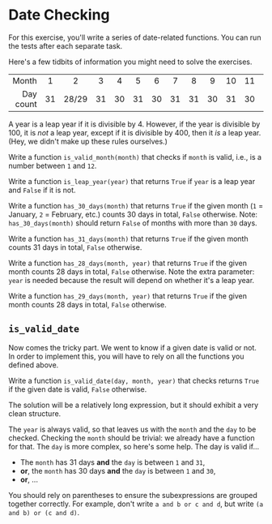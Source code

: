 # Date Checking

For this exercise, you'll write a series of date-related functions.
You can run the tests after each separate task.

Here's a few tidbits of information you might need to solve the exercises.

| | | | | | | | | | | | | |
| -: | :-: | :-: | :-: | :-: | :-: | :-: | :-: | :-: | :-: | :-: | :-: | :-: |
| Month | 1 | 2 | 3 | 4 | 5 | 6 | 7 | 8 | 9 | 10 | 11 | 12 |
| Day count | 31 | 28/29 | 31 | 30 | 31 | 30 | 31 | 31 | 30 | 31 | 30 | 31 |

A year is a leap year if it is divisible by 4.
However, if the year is divisible by 100, it is *not* a leap year, except if it is divisible by 400, then it *is* a leap year.
(Hey, we didn't make up these rules ourselves.)

Write a function `is_valid_month(month)` that checks if `month` is valid, i.e., is a number between `1` and `12`.

Write a function `is_leap_year(year)` that returns `True` if `year` is a leap year and `False` if it is not.

Write a function `has_30_days(month)` that returns `True` if the given month (`1` = January, `2` = February, etc.) counts 30 days in total, `False` otherwise.
Note: `has_30_days(month)` should return `False` of months with more than `30` days.

Write a function `has_31_days(month)` that returns `True` if the given month counts 31 days in total, `False` otherwise.

Write a function `has_28_days(month, year)` that returns `True` if the given month counts 28 days in total, `False` otherwise.
Note the extra parameter: `year` is needed because the result will depend on whether it's a leap year.

Write a function `has_29_days(month, year)` that returns `True` if the given month counts 28 days in total, `False` otherwise.

## `is_valid_date`

Now comes the tricky part.
We went to know if a given date is valid or not.
In order to implement this, you will have to rely on all the functions you defined above.

Write a function `is_valid_date(day, month, year)` that checks returns `True` if the given date is valid, `False` otherwise.

The solution will be a relatively long expression, but it should exhibit a very clean structure.

The `year` is always valid, so that leaves us with the `month` and the `day` to be checked.
Checking the `month` should be trivial: we already have a function for that.
The `day` is more complex, so here's some help.
The day is valid if...

* The `month` has 31 days **and** the `day` is between `1` and `31`,
* **or**, the `month` has 30 days **and** the `day` is between `1` and `30`,
* **or**, ...

You should rely on parentheses to ensure the subexpressions are grouped together correctly.
For example, don't write `a and b or c and d`, but write `(a and b) or (c and d)`.
